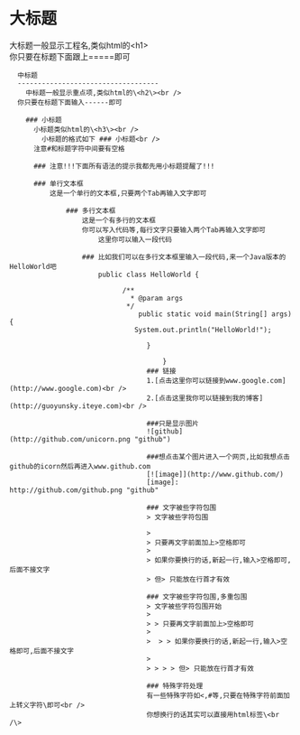 大标题
===================================
  大标题一般显示工程名,类似html的\<h1\><br />
    你只要在标题下面跟上=====即可

      
      中标题
      -----------------------------------
        中标题一般显示重点项,类似html的\<h2\><br />
	  你只要在标题下面输入------即可
	    
	    ### 小标题
	      小标题类似html的\<h3\><br />
	        小标题的格式如下 ### 小标题<br />
		  注意#和标题字符中间要有空格

		  ### 注意!!!下面所有语法的提示我都先用小标题提醒了!!! 

		  ### 单行文本框
		      这是一个单行的文本框,只要两个Tab再输入文字即可
		              
			      ### 多行文本框  
			          这是一个有多行的文本框
				      你可以写入代码等,每行文字只要输入两个Tab再输入文字即可
				          这里你可以输入一段代码

					  ### 比如我们可以在多行文本框里输入一段代码,来一个Java版本的HelloWorld吧
					      public class HelloWorld {

					            /**
						          * @param args
							     */
							        public static void main(String[] args) {
								   System.out.println("HelloWorld!");

								      }

								          }
									  ### 链接
									  1.[点击这里你可以链接到www.google.com](http://www.google.com)<br />
									  2.[点击这里我你可以链接到我的博客](http://guoyunsky.iteye.com)<br />

									  ###只是显示图片
									  ![github](http://github.com/unicorn.png "github")

									  ###想点击某个图片进入一个网页,比如我想点击github的icorn然后再进入www.github.com
									  [![image]](http://www.github.com/)
									  [image]: http://github.com/github.png "github"

									  ### 文字被些字符包围
									  > 文字被些字符包围
						
									  >
									  > 只要再文字前面加上>空格即可
									  >
									  > 如果你要换行的话,新起一行,输入>空格即可,后面不接文字
									  > 但> 只能放在行首才有效

									  ### 文字被些字符包围,多重包围
									  > 文字被些字符包围开始
									  >
									  > > 只要再文字前面加上>空格即可
									  >
									  >  > > 如果你要换行的话,新起一行,输入>空格即可,后面不接文字
									  >
									  > > > > 但> 只能放在行首才有效

									  ### 特殊字符处理
									  有一些特殊字符如<,#等,只要在特殊字符前面加上转义字符\即可<br />
									  你想换行的话其实可以直接用html标签\<br /\>
